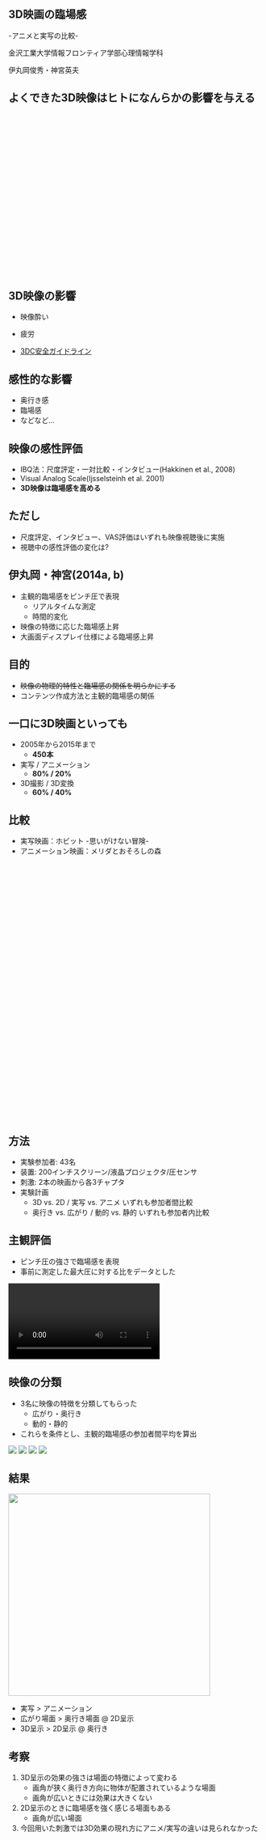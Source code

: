 ## 3D映画の臨場感
-アニメと実写の比較-

金沢工業大学情報フロンティア学部心理情報学科

伊丸岡俊秀・神宮英夫



## よくできた3D映像はヒトになんらかの影響を与える

<iframe width="560" height="315" data-src="http://www.youtube.com/embed/OiTiKOy59o4?autoplay=0&start=15&?html5=1" frameborder="0" allowfullscreen="allowfullscreen"></iframe>


## 3D映像の影響

- 映像酔い
- 疲労

- [3DC安全ガイドライン](http://www.3dc.gr.jp/jp/scmt_wg_rep/3dc_guideJ_20111031.pdf)


## 感性的な影響

 - 奥行き感
 - 臨場感
 - などなど...


## 映像の感性評価

 - IBQ法：尺度評定・一対比較・インタビュー(Hakkinen et al., 2008)
 - Visual Analog Scale(Ijsselsteinh et al. 2001)
 - __3D映像は臨場感を高める__


## ただし

- 尺度評定、インタビュー、VAS評価はいずれも映像視聴後に実施
- 視聴中の感性評価の変化は?



## 伊丸岡・神宮(2014a, b)

- 主観的臨場感をピンチ圧で表現
  - リアルタイムな測定
  - 時間的変化
- 映像の特徴に応じた臨場感上昇
- 大画面ディスプレイ仕様による臨場感上昇


## 目的

- ~~映像の物理的特性と臨場感の関係を明らかにする~~
- コンテンツ作成方法と主観的臨場感の関係<!-- .element: class="fragment roll-in" data-fragment-index="1" -->


## 一口に3D映画といっても

- 2005年から2015年まで
  - __450本__ <!-- .element: class="fragment roll-in" data-fragment-index="1" -->
- 実写 / アニメーション
  - __80% / 20%__ <!-- .element: class="fragment" roll-in data-fragment-index="2" --> 
- 3D撮影 / 3D変換
  - __60% / 40%__ <!-- .element: class="fragment" roll-in data-fragment-index="3" --> 


## 比較

- 実写映画：ホビット -思いがけない冒険-
- アニメーション映画：メリダとおそろしの森

<iframe width="448" height="252" data-src="http://www.youtube.com/embed/T1SBjAuMN6A?autoplay=0&start=15&?html5=1" frameborder="0" allowfullscreen="allowfullscreen"></iframe>

<iframe width="448" height="252" data-src="http://www.youtube.com/embed/SDnYMbYB-nU?autoplay=0&start=15&?html5=1" frameborder="0" allowfullscreen="allowfullscreen"></iframe>



## 方法

- 実験参加者: 43名
- 装置: 200インチスクリーン/液晶プロジェクタ/圧センサ
- 刺激: 2本の映画から各3チャプタ
- 実験計画
  - 3D vs. 2D / 実写 vs. アニメ いずれも参加者間比較
  - 奥行き vs. 広がり / 動的 vs. 静的 いずれも参加者内比較


## 主観評価

- ピンチ圧の強さで臨場感を表現
- 事前に測定した最大圧に対する比をデータとした

<video  class="stretch" data-autoplay data-src="./res2.m4v" autoplay></video>


## 映像の分類

- 3名に映像の特徴を分類してもらった
  - 広がり・奥行き
  - 動的・静的
- これらを条件とし、主観的臨場感の参加者間平均を算出

![](./sc1.png)
![](./sc2.png)
![](./sc3.png)
![](./sc4.png)


## 結果

<img src="./result.png" height=400px border="0">

- 実写 > アニメーション <!-- .element: class="fragment highlight-current-blue" roll-in data-fragment-index="1" --> 
- 広がり場面 > 奥行き場面 @ 2D呈示 <!-- .element: class="fragment highlight-current-blue" roll-in data-fragment-index="2" -->
- 3D呈示 > 2D呈示 @ 奥行き<!-- .element: class="fragment highlight-current-blue" roll-in data-fragment-index="3" -->



## 考察

1. 3D呈示の効果の強さは場面の特徴によって変わる <!-- .element: class="fragment highlight-current-red" roll-in data-fragment-index="1" --> 
   - 画角が狭く奥行き方向に物体が配置されているような場面
   - 画角が広いときには効果は大きくない
2. 2D呈示のときに臨場感を強く感じる場面もある<!-- .element: class="fragment highlight-current-red" roll-in data-fragment-index="2" --> 
   - 画角が広い場面
3. 今回用いた刺激では3D効果の現れ方にアニメ/実写の違いは見られなかった<!-- .element: class="fragment highlight-current-red" roll-in data-fragment-index="3" --> 
